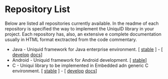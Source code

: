 Repository List
====================


Below are listed all repositories currently available.
In the readme of each repository is specified the way to implement the UniquID library in your project.
Each repository has, also, an extensive e complete documentation usually in HTML format exctracted from the code commentary.

* Java  - Uniquid framework for Java enterprise environment. [ [stable](https://github.com/uniquid/uidcore-java) ] - [ [develop](https://github.com/uniquid/uidcore-java/tree/develop) [docs](../attachments/uidcore-javadoc.zip)]
* Android - Uniquid framework for Android development. [ [stable](https://github.com/uniquid/uidcore-android)] 
* C - Uniqui library to be implemented in Embedded adn generic C environment. [ [stable](https://github.com/uniquid/uidcore-c/tree/develop) ] - [ [develop](https://github.com/uniquid/uidcore-c/tree/develop) [docs](../attachments/uidcore-c_docs.tgz)]
